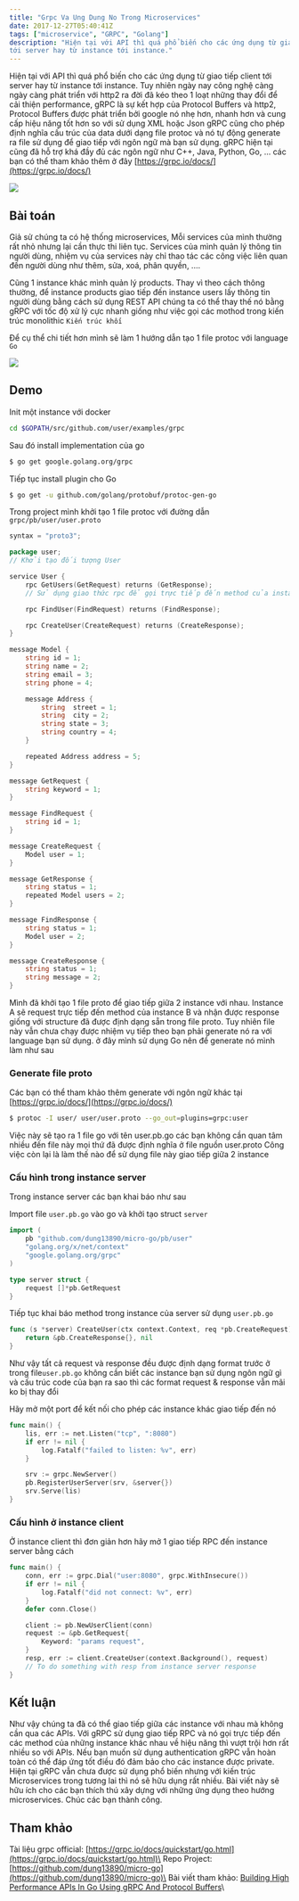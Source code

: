 ```yaml
---
title: "Grpc Va Ung Dung No Trong Microservices"
date: 2017-12-27T05:40:41Z
tags: ["microservice", "GRPC", "Golang"]
description: "Hiện tại với API thì quá phổ biến cho các ứng dụng từ giao tiếp client
tới server hay từ instance tới instance."
---
```

Hiện tại với API thì quá phổ biến cho các ứng dụng từ giao tiếp client tới server hay từ instance tới instance. Tuy nhiên ngày nay công nghệ càng ngày càng phát triển với http2 ra đời đã kéo theo 1 loạt những thay đổi để cải thiện performance, gRPC là sự kết hợp của Protocol Buffers và http2, Protocol Buffers được phát triển bởi google nó nhẹ hơn, nhanh hơn và cung cấp hiệu năng tốt hơn so với sử dụng XML hoặc Json
gRPC cũng cho phép định nghĩa cấu trúc của data dưới dạng file protoc và nó tự động generate ra file sử dụng để giao tiếp với ngôn ngữ mà bạn sử dụng. gRPC hiện tại cũng đã hỗ trợ khá đầy đủ các ngôn ngữ như C++, Java, Python, Go, ... các bạn có thể tham khảo thêm ở đây [https://grpc.io/docs/](https://grpc.io/docs/)

![](https://viblo.asia/uploads/67f28126-e935-43c0-8e67-76d1bc1af721.jpg)

## Bài toán
Giả sử chúng ta có hệ thống microservices, Mỗi services của mình thường rất nhỏ nhưng lại cần thực thi liên tục. Services của mình quản lý thông tin người dùng, nhiệm vụ của services này chỉ thao tác các công việc liên quan đến người dùng như thêm, sửa, xoá, phân quyền, ....

Cũng 1 instance khác mình quản lý products. Thay vì theo cách thông thường, để instance products giao tiếp đến instance users lấy thông tin người dùng bằng cách sử dụng REST API chúng ta có thể thay thế nó bằng gRPC với tốc độ xử lý cực nhanh giống như việc gọi các mothod trong kiến trúc monolithic `Kiến trúc khối`

Để cụ thể chi tiết hơn mình sẽ làm 1 hướng dẫn tạo 1 file protoc với language `Go`

![](https://viblo.asia/uploads/7b48f60b-fbeb-4d69-831a-886225662ab4.jpg)

## Demo
Init một instance với docker
```sh
cd $GOPATH/src/github.com/user/examples/grpc
```

Sau đó install implementation của go
```sh
$ go get google.golang.org/grpc
```
Tiếp  tục install plugin cho Go
```sh
$ go get -u github.com/golang/protobuf/protoc-gen-go
```

Trong project mình khởi tạo 1 file protoc với đường dẫn `grpc/pb/user/user.proto`

```go
syntax = "proto3";

package user;
// Khởi tạo đối tượng User

service User {
    rpc GetUsers(GetRequest) returns (GetResponse);
    // Sử dụng giao thức rpc để gọi trực tiếp đến method của instance

    rpc FindUser(FindRequest) returns (FindResponse);

    rpc CreateUser(CreateRequest) returns (CreateResponse);
}

message Model {
    string id = 1;
    string name = 2;
    string email = 3;
    string phone = 4;

    message Address {
        string  street = 1;
        string  city = 2;
        string state = 3;
        string country = 4;
    }

    repeated Address address = 5;
}

message GetRequest {
    string keyword = 1;
}

message FindRequest {
    string id = 1;
}

message CreateRequest {
    Model user = 1;
}

message GetResponse {
    string status = 1;
    repeated Model users = 2;
}

message FindResponse {
    string status = 1;
    Model user = 2;
}

message CreateResponse {
    string status = 1;
    string message = 2;
}
```
Mình đã khởi tạo 1 file proto để giao tiếp giữa 2 instance với nhau. Instance A sẽ request trực tiếp đến method của instance B và nhận được response giống với structure đã được định dạng sẵn trong file proto. Tuy nhiên file này vẫn chưa chạy được nhiệm vụ tiếp theo bạn phải generate nó ra với language bạn sử dụng. ở đây mình sử dụng Go nên để generate nó mình làm như sau

### Generate file proto

Các bạn có thể tham khảo thêm generate với ngôn ngữ khác tại [https://grpc.io/docs/](https://grpc.io/docs/)
```sh
$ protoc -I user/ user/user.proto --go_out=plugins=grpc:user
```
Việc này sẽ tạo ra 1 file go với tên user.pb.go các bạn không cần quan tâm nhiều đến file này mọi thứ đã được định nghĩa ở file nguồn user.proto
Công việc còn lại là làm thế nào để sử dụng file này giao tiếp giữa 2 instance

### Cấu hình trong instance server
Trong instance server các bạn khai báo như sau

Import file `user.pb.go` vào go và khởi tạo struct `server`
```go
import (
    pb "github.com/dung13890/micro-go/pb/user"
    "golang.org/x/net/context"
    "google.golang.org/grpc"
)

type server struct {
    request []*pb.GetRequest
}
```

Tiếp tục khai báo method trong instance của server sử dụng `user.pb.go`

```go
func (s *server) CreateUser(ctx context.Context, req *pb.CreateRequest) (*pb.CreateResponse, error) {
    return &pb.CreateResponse{}, nil
}
```
Như vậy tất cả request và response đều được định dạng format trước ở trong file`user.pb.go` không cần biết các instance bạn sử dụng ngôn ngữ gì và cấu trúc code của bạn ra sao thì các format request & response vẫn mãi ko bị thay đổi

Hãy mở một port để kết nối cho phép các instance khác giao tiếp đến nó
```go
func main() {
    lis, err := net.Listen("tcp", ":8080")
    if err != nil {
        log.Fatalf("failed to listen: %v", err)
    }

    srv := grpc.NewServer()
    pb.RegisterUserServer(srv, &server{})
    srv.Serve(lis)
}
```
### Cấu hình ở instance client
Ở instance client thì đơn giản hơn hãy mở 1 giao tiếp RPC đến instance server bằng cách
```go
func main() {
    conn, err := grpc.Dial("user:8080", grpc.WithInsecure())
    if err != nil {
        log.Fatalf("did not connect: %v", err)
    }
    defer conn.Close()

    client := pb.NewUserClient(conn)
    request := &pb.GetRequest{
        Keyword: "params request",
    }
    resp, err := client.CreateUser(context.Background(), request)
    // To do something with resp from instance server response
}
```

## Kết luận
Như vậy chúng ta đã có thể giao tiếp giữa các instance với nhau mà không cần qua các APIs. Với gRPC sử dụng giao tiếp RPC và nó gọi trực tiếp đến các method của những instance khác nhau về hiệu năng thì vượt trội hơn rất nhiều so với APIs. Nếu bạn muốn sử dụng authentication gRPC vẫn hoàn toàn có thể đáp ứng tốt điều đó đảm bảo cho các instance được private. Hiện tại gRPC vẫn chưa được sử dụng phổ biến nhưng với kiến trúc Microservices trong tương lai thì nó sẽ hữu dụng rất nhiều. Bài viết này sẽ hữu ích cho các bạn thích thú xây dựng với những ứng dụng theo hướng microservices. Chúc các bạn thành công.

## Tham khảo
Tài liệu grpc official: [https://grpc.io/docs/quickstart/go.html](https://grpc.io/docs/quickstart/go.html)\
Repo Project: [https://github.com/dung13890/micro-go](https://github.com/dung13890/micro-go)\
Bài viết tham khảo: [Building High Performance APIs In Go Using gRPC And Protocol Buffers](https://medium.com/@shijuvar/building-high-performance-apis-in-go-using-grpc-and-protocol-buffers-2eda5b80771b)\
